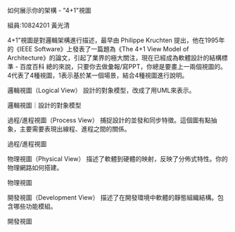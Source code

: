 如何展示你的架構 - "4+1"視圖

組員:10824201 黃光清

4+1”視圖是對邏輯架構進行描述，最早由 Philippe Kruchten 提出，他在1995年的《IEEE Software》上發表了一篇題為《The 4+1 View Model of Architecture》的論文，引起了業界的極大關注，現在已經成為軟體設計的結構標準 - 百度百科
總的來說，只要你去做彙報/寫PPT，你總是要畫上一兩個視圖的。
4代表了4種視圖，1表示基於某一個場景，結合4種視圖進行說明。

邏輯視圖（Logical View）
設計的對象模型，改成了用UML來表示。

邏輯視圖｜設計的對象模型

過程/進程視圖（Process View）
捕捉設計的並發和同步特徵。這個圖有點抽象，主要需要表現出線程、進程之間的關係。

過程/進程視圖

物理視圖（Physical View）
描述了軟體到硬體的映射，反映了分佈式特性。你的物理網路如何搭建。

物理視圖

開發視圖（Development View）
描述了在開發環境中軟體的靜態組織結構。包含哪些功能模組。

開發視圖

